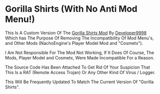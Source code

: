 # Gorilla Shirts (With No Anti Mod Menu!)
This Is A Custom Version Of The [Gorilla Shirts Mod](https://github.com/developer9998/GorillaShirts) By [Developer9998](https://github.com/developer9998) Which has The Purpose Of Removing The Incompatibility Of Mod Menu's, and Other Mods (NachoEngine's Player Model Mod and "Cosmetx").

I Am Not Responsible For The Mod Not Working, If It Does Of Course, The Mods, Player Model and Cosmetx, Were Made Incompatible For a Reason.

The Source Code Has Been Attached To Get Rid Of Your Suspicion That This Is a RAT (Remote Access Trojan) Or Any Other Kind Of Virus / Logger.

This Will Be Frequently Updated To Match The Current Version Of "Gorilla Shirts".
